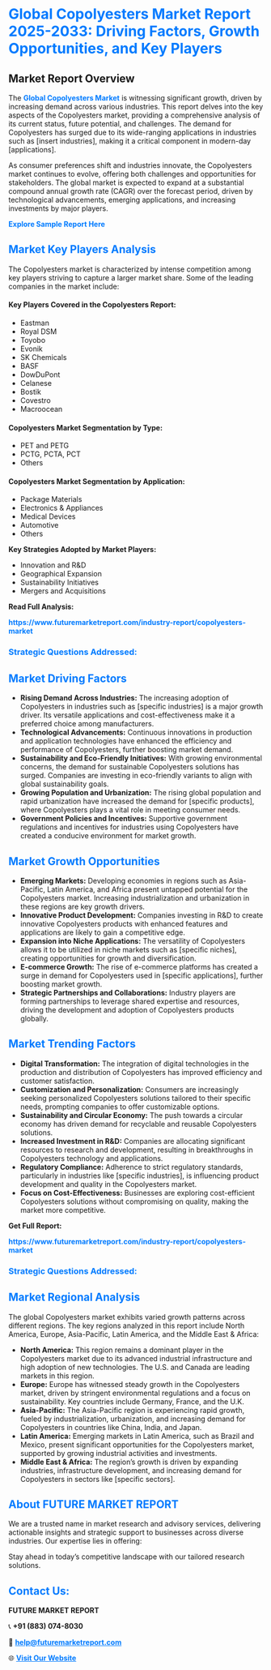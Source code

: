 <h1 style="color: #007BFF;">Global Copolyesters Market Report 2025-2033: Driving Factors, Growth Opportunities, and Key Players</h1>

<section id="overview">
<h2>Market Report Overview</h2>
<p>The <a href="https://www.futuremarketreport.com/industry-report/copolyesters-market" style="color: #007BFF; text-decoration: none;"><strong>Global Copolyesters Market</strong></a> is witnessing significant growth, driven by increasing demand across various industries. This report delves into the key aspects of the Copolyesters market, providing a comprehensive analysis of its current status, future potential, and challenges. The demand for Copolyesters has surged due to its wide-ranging applications in industries such as [insert industries], making it a critical component in modern-day [applications].</p>
<p>As consumer preferences shift and industries innovate, the Copolyesters market continues to evolve, offering both challenges and opportunities for stakeholders. The global market is expected to expand at a substantial compound annual growth rate (CAGR) over the forecast period, driven by technological advancements, emerging applications, and increasing investments by major players.</p>
</section>

<section id="overview">
<p><a href="https://www.futuremarketreport.com/request-sample/reportId=27458" style="color: #007BFF; text-decoration: none;"><strong>Explore Sample Report Here</strong></a></p>
</section>

<section id="key-players">
<h2 style="color: #007BFF;">Market Key Players Analysis</h2>
<p>The Copolyesters market is characterized by intense competition among key players striving to capture a larger market share. Some of the leading companies in the market include:</p>
<h4>Key Players Covered in the Copolyesters Report:</h4>
<ul><li>Eastman</li><li>Royal DSM</li><li>Toyobo</li><li>Evonik</li><li>SK Chemicals</li><li>BASF</li><li>DowDuPont</li><li>Celanese</li><li>Bostik</li><li>Covestro</li><li>Macroocean</li></ul>
<h4>Copolyesters Market Segmentation by Type:</h4>
<ul><li>PET and PETG</li><li>PCTG, PCTA, PCT</li><li>Others</li></ul>

<h4>Copolyesters Market Segmentation by Application:</h4>
<ul><li>Package Materials</li><li>Electronics &amp; Appliances</li><li>Medical Devices</li><li>Automotive</li><li>Others</li></ul>
<p><strong>Key Strategies Adopted by Market Players:</strong></p>
<ul>
<li>Innovation and R&D</li>
<li>Geographical Expansion</li>
<li>Sustainability Initiatives</li>
<li>Mergers and Acquisitions</li>
</ul>
</section>

<section>
<p><strong>Read Full Analysis: </strong></p><a href="https://www.futuremarketreport.com/industry-report/copolyesters-market" style="color: #007BFF; text-decoration: none;"><strong>https://www.futuremarketreport.com/industry-report/copolyesters-market</strong></a>
<h3 style="color: #007BFF;">Strategic Questions Addressed:</h3>
</section>

<section id="driving-factors">
<h2 style="color: #007BFF;">Market Driving Factors</h2>
<ul>
<li><strong>Rising Demand Across Industries:</strong> The increasing adoption of Copolyesters in industries such as [specific industries] is a major growth driver. Its versatile applications and cost-effectiveness make it a preferred choice among manufacturers.</li>
<li><strong>Technological Advancements:</strong> Continuous innovations in production and application technologies have enhanced the efficiency and performance of Copolyesters, further boosting market demand.</li>
<li><strong>Sustainability and Eco-Friendly Initiatives:</strong> With growing environmental concerns, the demand for sustainable Copolyesters solutions has surged. Companies are investing in eco-friendly variants to align with global sustainability goals.</li>
<li><strong>Growing Population and Urbanization:</strong> The rising global population and rapid urbanization have increased the demand for [specific products], where Copolyesters plays a vital role in meeting consumer needs.</li>
<li><strong>Government Policies and Incentives:</strong> Supportive government regulations and incentives for industries using Copolyesters have created a conducive environment for market growth.</li>
</ul>
</section>

<section id="growth-opportunities">
<h2 style="color: #007BFF;">Market Growth Opportunities</h2>
<ul>
<li><strong>Emerging Markets:</strong> Developing economies in regions such as Asia-Pacific, Latin America, and Africa present untapped potential for the Copolyesters market. Increasing industrialization and urbanization in these regions are key growth drivers.</li>
<li><strong>Innovative Product Development:</strong> Companies investing in R&D to create innovative Copolyesters products with enhanced features and applications are likely to gain a competitive edge.</li>
<li><strong>Expansion into Niche Applications:</strong> The versatility of Copolyesters allows it to be utilized in niche markets such as [specific niches], creating opportunities for growth and diversification.</li>
<li><strong>E-commerce Growth:</strong> The rise of e-commerce platforms has created a surge in demand for Copolyesters used in [specific applications], further boosting market growth.</li>
<li><strong>Strategic Partnerships and Collaborations:</strong> Industry players are forming partnerships to leverage shared expertise and resources, driving the development and adoption of Copolyesters products globally.</li>
</ul>
</section>

<section id="trending-factors">
<h2 style="color: #007BFF;">Market Trending Factors</h2>
<ul>
<li><strong>Digital Transformation:</strong> The integration of digital technologies in the production and distribution of Copolyesters has improved efficiency and customer satisfaction.</li>
<li><strong>Customization and Personalization:</strong> Consumers are increasingly seeking personalized Copolyesters solutions tailored to their specific needs, prompting companies to offer customizable options.</li>
<li><strong>Sustainability and Circular Economy:</strong> The push towards a circular economy has driven demand for recyclable and reusable Copolyesters solutions.</li>
<li><strong>Increased Investment in R&D:</strong> Companies are allocating significant resources to research and development, resulting in breakthroughs in Copolyesters technology and applications.</li>
<li><strong>Regulatory Compliance:</strong> Adherence to strict regulatory standards, particularly in industries like [specific industries], is influencing product development and quality in the Copolyesters market.</li>
<li><strong>Focus on Cost-Effectiveness:</strong> Businesses are exploring cost-efficient Copolyesters solutions without compromising on quality, making the market more competitive.</li>
</ul>
</section>

<section>
<p><strong>Get Full Report: </strong></p><a href="https://www.futuremarketreport.com/industry-report/copolyesters-market" style="color: #007BFF; text-decoration: none;"><strong>https://www.futuremarketreport.com/industry-report/copolyesters-market</strong></a>
<h3 style="color: #007BFF;">Strategic Questions Addressed:</h3>
</section>


<section id="regional-analysis">
<h2 style="color: #007BFF;">Market Regional Analysis</h2>
<p>The global Copolyesters market exhibits varied growth patterns across different regions. The key regions analyzed in this report include North America, Europe, Asia-Pacific, Latin America, and the Middle East & Africa:</p>
<ul>
<li><strong>North America:</strong> This region remains a dominant player in the Copolyesters market due to its advanced industrial infrastructure and high adoption of new technologies. The U.S. and Canada are leading markets in this region.</li>
<li><strong>Europe:</strong> Europe has witnessed steady growth in the Copolyesters market, driven by stringent environmental regulations and a focus on sustainability. Key countries include Germany, France, and the U.K.</li>
<li><strong>Asia-Pacific:</strong> The Asia-Pacific region is experiencing rapid growth, fueled by industrialization, urbanization, and increasing demand for Copolyesters in countries like China, India, and Japan.</li>
<li><strong>Latin America:</strong> Emerging markets in Latin America, such as Brazil and Mexico, present significant opportunities for the Copolyesters market, supported by growing industrial activities and investments.</li>
<li><strong>Middle East & Africa:</strong> The region’s growth is driven by expanding industries, infrastructure development, and increasing demand for Copolyesters in sectors like [specific sectors].</li>
</ul>
</section>

<footer>
<h2 style="color: #007BFF;">About FUTURE MARKET REPORT</h2>
<p>We are a trusted name in market research and advisory services, delivering actionable insights and strategic support to businesses across diverse industries. Our expertise lies in offering:</p>

<p>Stay ahead in today’s competitive landscape with our tailored research solutions.</p>

<h2 style="color: #007BFF;">Contact Us:</h2>
<p><strong>FUTURE MARKET REPORT</strong></p>
<p>📞 <strong>+91 (883) 074-8030</strong></p>
<p>📧 <strong><a href="mailto:help@futuremarketreport.com" style="color: #007BFF;">help@futuremarketreport.com</a></strong></p>
<p>🌐 <strong><a href="https://www.futuremarketreport.com/" style="color: #007BFF;">Visit Our Website</a></strong></p>
</footer>